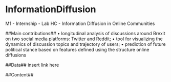 # InformationDiffusion
M1 - Internship - Lab HC - Information Diffusion in Online Communities

##Main contributions##
• longitudinal analysis of discussions around Brexit on two social media platforms:
Twitter and Reddit;
• tool for visualizing the dynamics of discussion topics and trajectory of users;
• prediction of future political stance based on features defined using the structure
online diffusions

##Data##
insert link here

##Content##
